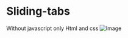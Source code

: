 # Sliding-tabs
Without javascript only Html and css
![Image](https://github.com/user-attachments/assets/c999c5d0-9fbf-4f23-93db-d31af656d289)
